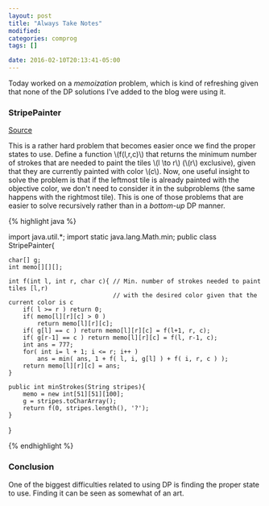 ```yaml
---
layout: post
title: "Always Take Notes"
modified:
categories: comprog
tags: []

date: 2016-02-10T20:13:41-05:00
---
```



Today worked on a *memoization* problem, which is kind of refreshing given that none of the DP solutions I've added to the blog were using it.

### StripePainter
<a href="https://community.topcoder.com/stat?c=problem_statement&pm=1215&rd=4555" target="\_blank">Source</a>

This is a rather hard problem that becomes easier once we find the proper states to use. Define a function \\(f(l,r,c)\\) that returns the minimum number of strokes that are needed to paint the tiles \\(l \to r\\) (\\(r\\) exclusive), given that they are currently painted with color \\(c\\). Now, one useful insight to solve the problem is that if the leftmost tile is already painted with the objective color, we don't need to consider it in the subproblems (the same happens with the rightmost tile). This is one of those problems that are easier to solve recursively rather than in a *bottom-up* DP manner.

{% highlight java %}

import java.util.*;
import static java.lang.Math.min;
public class StripePainter{

    char[] g;
    int memo[][][];

    int f(int l, int r, char c){ // Min. number of strokes needed to paint tiles [l,r)
                                 // with the desired color given that the current color is c
    	if( l >= r ) return 0;
    	if( memo[l][r][c] > 0 )
    		return memo[l][r][c];
    	if( g[l] == c ) return memo[l][r][c] = f(l+1, r, c);
    	if( g[r-1] == c ) return memo[l][r][c] = f(l, r-1, c);
    	int ans = 777;
    	for( int i= l + 1; i <= r; i++ )
    		ans = min( ans, 1 + f( l, i, g[l] ) + f( i, r, c ) );
    	return memo[l][r][c] = ans;
    }

    public int minStrokes(String stripes){
        memo = new int[51][51][100];
        g = stripes.toCharArray();
        return f(0, stripes.length(), '?');
    }
}

{% endhighlight %}

### Conclusion

One of the biggest difficulties related to using DP is finding the proper state to use. Finding it can be seen as somewhat of an art.
